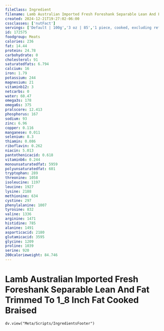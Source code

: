 ```yaml
---
fileClass: Ingredient
filename: Lamb Australian Imported Fresh Foreshank Separable Lean And Fat Trimmed To 1_8 Inch Fat Cooked Braised
created: 2024-12-21T19:27:02-06:00
cssclasses: ['nutFact']
servings: ['Default | 100g','3 oz | 85','1 piece, cooked, excluding refuse (yield from 1 lb raw meat with refuse) | 211']
id: 172575
foodgroup: Meats
calories: 236
fat: 14.44
protein: 24.78
carbohydrate: 0
cholesterol: 91
saturatedfats: 6.794
calcium: 16
iron: 1.79
potassium: 244
magnesium: 21
vitaminb12: 3
netcarbs: 0
water: 60.47
omega3s: 178
omega6s: 375
pralscore: 12.413
phosphorus: 167
sodium: 93
zinc: 6.96
copper: 0.116
manganese: 0.011
selenium: 8.3
thiamin: 0.086
riboflavin: 0.262
niacin: 5.013
pantothenicacid: 0.618
vitaminb6: 0.244
monounsaturatedfat: 5959
polyunsaturatedfat: 601
tryptophan: 289
threonine: 1058
isoleucine: 1197
leucine: 1927
lysine: 2188
methionine: 634
cystine: 297
phenylalanine: 1007
tyrosine: 832
valine: 1336
arginine: 1471
histidine: 785
alanine: 1491
asparticacid: 2180
glutamicacid: 3595
glycine: 1209
proline: 1039
serine: 920
200calorieweight: 84.746
---
```


# Lamb Australian Imported Fresh Foreshank Separable Lean And Fat Trimmed To 1_8 Inch Fat Cooked Braised

```dataviewjs
dv.view("Meta/Scripts/IngredientsFooter")
```